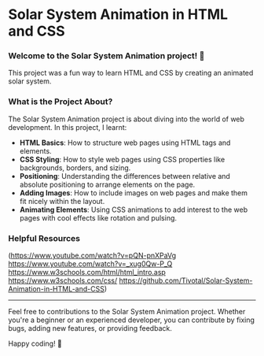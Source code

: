 # Solar System Animation in HTML and CSS

### Welcome to the Solar System Animation project! 🚀 

This project was a fun way to learn HTML and CSS by creating an animated solar system.

### What is the Project About?
The Solar System Animation project is about diving into the world of web development. In this project, I learnt:

- **HTML Basics**: How to structure web pages using HTML tags and elements.
- **CSS Styling**: How to style web pages using CSS properties like backgrounds, borders, and sizing.
- **Positioning**: Understanding the differences between relative and absolute positioning to arrange elements on the page.
- **Adding Images**: How to include images on web pages and make them fit nicely within the layout.
- **Animating Elements**: Using CSS animations to add interest to the web pages with cool effects like rotation and pulsing.

### Helpful Resources
(https://www.youtube.com/watch?v=pQN-pnXPaVg
https://www.youtube.com/watch?v=_xug0Qw-P_Q
https://www.w3schools.com/html/html_intro.asp
https://www.w3schools.com/css/
https://github.com/Tivotal/Solar-System-Animation-in-HTML-and-CSS)

<hr>
Feel free to contributions to the Solar System Animation project. Whether you're a beginner or an experienced developer, you can contribute by fixing bugs, adding new features, or providing feedback. 

Happy coding! 🌟
